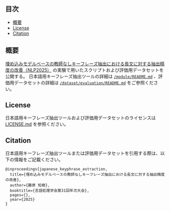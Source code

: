 ## 目次
- [概要](#概要)
- [License](#License)
- [Citation](#Citation)

<a name="概要"/></a>
## 概要
[埋め込みモデルベースの教師なしキーフレーズ抽出における長文に対する抽出精度の改善（NLP2025）]() の実験で用いたスクリプトおよび評価用データセットを公開する。
日本語用キーフレーズ抽出ツールの詳細は [`/module/README.md`](module/README.md) 、評価用データセットの詳細は [`/dataset/evaluation/README.md`](dataset/evaluation/README.md) をご参照ください。

## License
日本語用キーフレーズ抽出ツールおよび評価用データセットのライセンスは [LICENSE.md](LICENSE.md) を参照ください。

<a name="Citation"/></a>
## Citation
日本語用キーフレーズ抽出ツールまたは評価用データセットを引用する際は、以下の情報をご記載ください。

```
@inproceedings{japanese_keyphrase_extraction,
  title={埋め込みモデルベースの教師なしキーフレーズ抽出における長文に対する抽出精度の改善},
  author={藤原 知樹},
  booktitle={言語処理学会第31回年次大会},
  pages={},
  year={2025}
}
```
